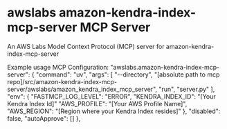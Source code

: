 # awslabs amazon-kendra-index-mcp-server MCP Server

An AWS Labs Model Context Protocol (MCP) server for amazon-kendra-index-mcp-server


Example usage MCP Configuration:
"awslabs.amazon-kendra-index-mcp-server": {
      "command": "uv",
      "args": [
        "--directory",
        "[absolute path to mcp repo]/src/amazon-kendra-index-mcp-server/awslabs/amazon_kendra_index_mcp_server",
        "run",
        "server.py"
      ],
      "env": {
        "FASTMCP_LOG_LEVEL": "ERROR",
        "KENDRA_INDEX_ID": "[Your Kendra Index Id]"
        "AWS_PROFILE": "[Your AWS Profile Name]",
        "AWS_REGION": "[Region where your Kendra Index resides]"
      },
      "disabled": false,
      "autoApprove": []
    },
